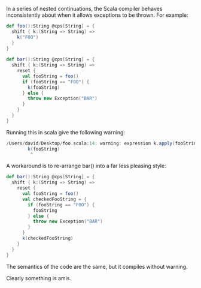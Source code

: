 In a series of nested continuations, the Scala compiler behaves inconsistently about when it allows exceptions to be thrown. For example:

```scala
def foo():String @cps[String] = {
  shift { k:(String => String) =>
    k("FOO")
  }
}
  
def bar():String @cps[String] = {
  shift { k:(String => String) =>
    reset {
      val fooString = foo()    
      if (fooString == "FOO") {
        k(fooString)
      } else {
        throw new Exception("BAR")
      }
    }
  }
}
```

Running this in scala give the following warning:

```scala
/Users/david/Desktop/foo.scala:14: warning: expression k.apply(fooString) of type String @scala.util.continuations.cpsPlus @scala.util.continuations.cpsPlus @scala.util.continuations.cpsParam[?,String] is not expected to have a cps type
        k(fooString)
         ^
```

A workaround is to re-arrange bar() into a far less pleasing style:

```scala
def bar():String @cps[String] = {
  shift { k:(String => String) =>
    reset {
      val fooString = foo()
      val checkedFooString = {
        if (fooString == "FOO") {
          fooString
        } else {
          throw new Exception("BAR")
        }
      }
      k(checkedFooString)
    }
  }
}
```

The semantics of the code are the same, but it compiles without warning.

Clearly something is amis.
